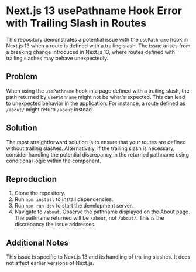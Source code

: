 # Next.js 13 usePathname Hook Error with Trailing Slash in Routes

This repository demonstrates a potential issue with the `usePathname` hook in Next.js 13 when a route is defined with a trailing slash. The issue arises from a breaking change introduced in Next.js 13, where routes defined with trailing slashes may behave unexpectedly.

## Problem

When using the `usePathname` hook in a page defined with a trailing slash, the path returned by `usePathname` might not be what's expected. This can lead to unexpected behavior in the application. For instance, a route defined as `/about/` might return `/about` instead.

## Solution

The most straightforward solution is to ensure that your routes are defined without trailing slashes. Alternatively, if the trailing slash is necessary, consider handling the potential discrepancy in the returned pathname using conditional logic within the component.

## Reproduction

1. Clone the repository.
2. Run `npm install` to install dependencies.
3. Run `npm run dev` to start the development server.
4. Navigate to `/about`. Observe the pathname displayed on the About page. The pathname returned will be `/about`, not `/about/`. This is the discrepancy the issue addresses.

## Additional Notes

This issue is specific to Next.js 13 and its handling of trailing slashes. It does not affect earlier versions of Next.js.

